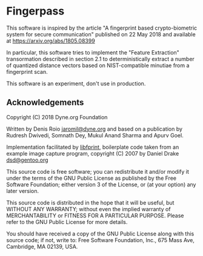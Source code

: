 # Fingerpass

This software is inspired by the article "A fingerprint based
crypto-biometric system for secure communication" published on 22 May
2018 and available at https://arxiv.org/abs/1805.08399

In particular, this software tries to implement the "Feature
Extraction" transormation described in section 2.1 to
deterministically extract a number of quantized distance vectors based
on NIST-compatible minutiae from a fingerprint scan.

This software is an experiment, don't use in production.

## Acknowledgements

Copyright (C) 2018 Dyne.org Foundation

Written by Denis Roio <jaromil@dyne.org> and based on a publication by
Rudresh Dwivedi, Somnath Dey, Mukul Anand Sharma and Apurv Goel.

Implementation facilitated by
[libfprint](https://fprint.freedesktop.org/), boilerplate code taken
from an example image capture program, copyright (C) 2007 by Daniel
Drake <dsd@gentoo.org>

This source code is free software; you can redistribute it and/or
modify it under the terms of the GNU Public License as published by
the Free Software Foundation; either version 3 of the License, or
(at your option) any later version.

This source code is distributed in the hope that it will be useful,
but WITHOUT ANY WARRANTY; without even the implied warranty of
MERCHANTABILITY or FITNESS FOR A PARTICULAR PURPOSE.
Please refer to the GNU Public License for more details.

You should have received a copy of the GNU Public License along
with this source code; if not, write to: Free Software Foundation,
Inc., 675 Mass Ave, Cambridge, MA 02139, USA.

